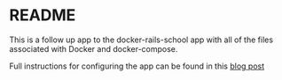 # README

This is a follow up app to the docker-rails-school app with all of the files
associated with Docker and docker-compose.

Full instructions for configuring the app can be found in this [blog post](www.coshx.com/blog/2016/08/23/configuring-docker-to-work-with-an-existing-rails-application/)
